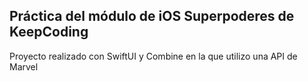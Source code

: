 ## Práctica del módulo de iOS Superpoderes de KeepCoding

Proyecto realizado con SwiftUI y Combine en la que utilizo una API de Marvel


